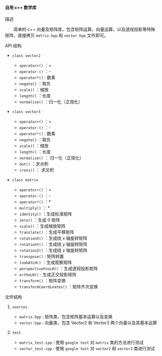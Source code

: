 #### 自用 c++ 数学库

描述

&emsp;&emsp;简单的 c++ 向量及矩阵库，包含矩阵运算，向量运算，以及透视投影等特殊矩阵，直接拷贝 `matrix.hpp` 和 `vector.hpp` 文件即可。

API 结构

 + `class vector2` 
 
    + `operator+()` ：+
    + `operator-()` ：-
    + `operator*()` : 数乘
    + `negate()` ：取负
    + `scale()` ：缩放
    + `length()` ：长度
    + `normalize()` ：归一化（正规化）
    
 + `class vector3` 
     
    + `operator+()` ：+
    + `operator-()` ：-
    + `operator*()` : 数乘
    + `negate()` ：取负
    + `scale()` ：缩放
    + `length()` ：长度
    + `normalize()` ： 归一化（正规化）
    + `dot()` ：求点积
    + `cross()` ： 求叉积
    
 + `class matrix`
 
    + `operator+()` ：+
    + `operator-()` ：-
    + `operator*()` ：*
    + `multiply()` ： *
    + `identity()` ：生成标准矩阵
    + `zero()` ：生成 0 矩阵
    + `scale()` ：生成缩放矩阵
    + `translate()` ：生成平移矩阵
    + `rotationX()` ：生成绕 x 轴旋转矩阵
    + `rotationY()` ：生成绕 y 轴旋转矩阵
    + `rotationZ()` ：生成绕 z 轴旋转矩阵
    + `transpose()` : 矩阵转置
    + `lookAtLH()` ：生成观察矩阵
    + `perspectiveFovLH()` ：生成透视投影矩阵
    + `orthoLH()` : 生成正交投影矩阵
    + `transform()` ：矩阵变换
    + `transformCoordinates()` ：矩阵齐次变换

文件结构

1. `sources`
    
    + `matrix.hpp` : 矩阵类，包含矩阵基本运算以及变换
    + `vector.hpp` : 向量类，包含 Vector2 和 Vector3 两个向量以及其基本运算
    
2. `test`

    + `matrix_test.cpp` : 使用 `google test` 对 `matrix` 类的方法进行测试
    + `vector_test.cpp` : 使用 `google test` 对 `vector2` 和 `vector3` 类进行测试